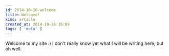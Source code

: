 ```yaml
---
id: 2014-10-26-welcome
title: Welcome!
kind: article
created_at: 2014-10-26 16:09
tags: [ 'meta' ]
---
```


Welcome to my site :) I don't really know yet what I will be writing here, but oh well.
